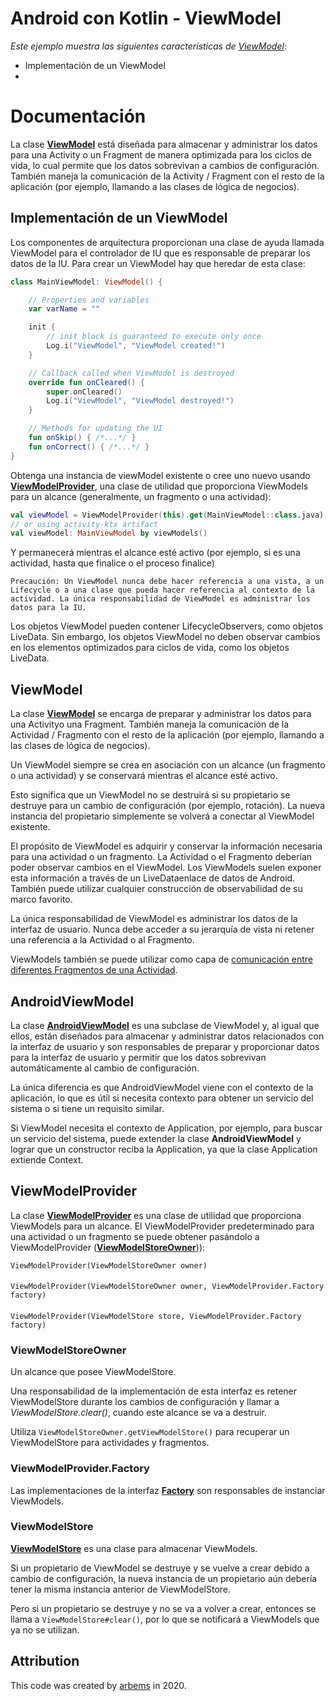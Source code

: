 # Android con Kotlin - ViewModel

*Este ejemplo muestra las siguientes características de [ViewModel](https://developer.android.com/topic/libraries/architecture/viewmodel)*:

* Implementación de un ViewModel
* 

# Documentación

La clase [**ViewModel**](https://developer.android.com/reference/androidx/lifecycle/ViewModel) está diseñada para almacenar y administrar los datos para una Activity o un Fragment de manera optimizada para los ciclos de vida, lo cual permite que los datos sobrevivan a cambios de configuración. También maneja la comunicación de la Activity / Fragment con el resto de la aplicación (por ejemplo, llamando a las clases de lógica de negocios).

## Implementación de un ViewModel

Los componentes de arquitectura proporcionan una clase de ayuda llamada ViewModel para el controlador de IU que es responsable de preparar los datos de la IU. Para crear un ViewModel hay que heredar de esta clase:

```kotlin
class MainViewModel: ViewModel() {

    // Properties and variables
    var varName = ""

    init {
        // init block is guaranteed to execute only once
        Log.i("ViewModel", "ViewModel created!")
    }

    // Callback called when ViewModel is destroyed
    override fun onCleared() {
        super.onCleared()
        Log.i("ViewModel", "ViewModel destroyed!")
    }

    // Methods for updating the UI
    fun onSkip() { /*...*/ }
    fun onCorrect() { /*...*/ }
}
```

Obtenga una instancia de viewModel existente o cree uno nuevo usando [**ViewModelProvider**](https://developer.android.com/reference/androidx/lifecycle/ViewModelProvider), una clase de utilidad que proporciona ViewModels para un alcance (generalmente, un fragmento o una actividad):
`````kotlin
val viewModel = ViewModelProvider(this).get(MainViewModel::class.java)
// or using activity-ktx artifact
val viewModel: MainViewModel by viewModels()
`````

Y permanecerá mientras el alcance esté activo (por ejemplo, si es una actividad, hasta que finalice o el proceso finalice)

`Precaución: Un ViewModel nunca debe hacer referencia a una vista, a un Lifecycle o a una clase que pueda hacer referencia al contexto de la actividad.
 La única responsabilidad de ViewModel es administrar los datos para la IU.`
 
Los objetos ViewModel pueden contener LifecycleObservers, como objetos LiveData. Sin embargo, los objetos ViewModel no deben observar cambios en los elementos optimizados para ciclos de vida, como los objetos LiveData.

## ViewModel

La clase [**ViewModel**](https://developer.android.com/reference/androidx/lifecycle/ViewModel) se encarga de preparar y administrar los datos para una Activityo una Fragment. También maneja la comunicación de la Actividad / Fragmento con el resto de la aplicación (por ejemplo, llamando a las clases de lógica de negocios).

Un ViewModel siempre se crea en asociación con un alcance (un fragmento o una actividad) y se conservará mientras el alcance esté activo.

Esto significa que un ViewModel no se destruirá si su propietario se destruye para un cambio de configuración (por ejemplo, rotación). La nueva instancia del propietario simplemente se volverá a conectar al ViewModel existente.

El propósito de ViewModel es adquirir y conservar la información necesaria para una actividad o un fragmento. La Actividad o el Fragmento deberían poder observar cambios en el ViewModel. Los ViewModels suelen exponer esta información a través de un LiveDataenlace de datos de Android. También puede utilizar cualquier construcción de observabilidad de su marco favorito.

La única responsabilidad de ViewModel es administrar los datos de la interfaz de usuario. Nunca debe acceder a su jerarquía de vista ni retener una referencia a la Actividad o al Fragmento.

ViewModels también se puede utilizar como capa de [comunicación entre diferentes Fragmentos de una Actividad](https://github.com/arbems/Android-with-Kotlin-Architecture-Components/tree/master/ViewModel/Compartir%20datos%20entre%20fragmentos%20usando%20ViewModel). 

## AndroidViewModel

La clase [**AndroidViewModel**](https://developer.android.com/reference/androidx/lifecycle/AndroidViewModel) es una subclase de ViewModel y, al igual que ellos, están diseñados para almacenar y administrar datos relacionados con la interfaz de usuario y son responsables de preparar y proporcionar datos para la interfaz de usuario y permitir que los datos sobrevivan automáticamente al cambio de configuración.

La única diferencia es que AndroidViewModel viene con el contexto de la aplicación, lo que es útil si necesita contexto para obtener un servicio del sistema o si tiene un requisito similar.

Si ViewModel necesita el contexto de Application, por ejemplo, para buscar un servicio del sistema, puede extender la clase **AndroidViewModel** y lograr que un constructor reciba la Application, ya que la clase Application extiende Context.

## ViewModelProvider

La clase [**ViewModelProvider**](https://developer.android.com/reference/androidx/lifecycle/ViewModelProvider) es una clase de utilidad que proporciona ViewModels para un alcance. El ViewModelProvider predeterminado para una actividad o un fragmento se puede obtener pasándolo a ViewModelProvider ([**ViewModelStoreOwner**](https://developer.android.com/reference/androidx/lifecycle/ViewModelStoreOwner))):

    ViewModelProvider(ViewModelStoreOwner owner)
####
    ViewModelProvider(ViewModelStoreOwner owner, ViewModelProvider.Factory factory)
####   
    ViewModelProvider(ViewModelStore store, ViewModelProvider.Factory factory)


### ViewModelStoreOwner

Un alcance que posee ViewModelStore.

Una responsabilidad de la implementación de esta interfaz es retener ViewModelStore durante los cambios de configuración y llamar a *ViewModelStore.clear()*, cuando este alcance se va a destruir.

Utiliza `ViewModelStoreOwner.getViewModelStore()` para recuperar un ViewModelStore para actividades y fragmentos.


### ViewModelProvider.Factory

Las implementaciones de la interfaz [**Factory**](https://developer.android.com/reference/androidx/lifecycle/ViewModelProvider.Factory) son responsables de instanciar ViewModels.

### ViewModelStore

[**ViewModelStore**](https://developer.android.com/reference/androidx/lifecycle/ViewModelStore) es una clase para almacenar ViewModels.

Si un propietario de ViewModel se destruye y se vuelve a crear debido a cambio de configuración, la nueva instancia de un propietario aún debería tener la misma instancia anterior de ViewModelStore.

Pero si un propietario se destruye y no se va a volver a crear, entonces se llama a `ViewModelStore#clear()`, por lo que se notificará a ViewModels que ya no se utilizan.




## Attribution

This code was created by [arbems](https://github.com/arbems) in 2020.